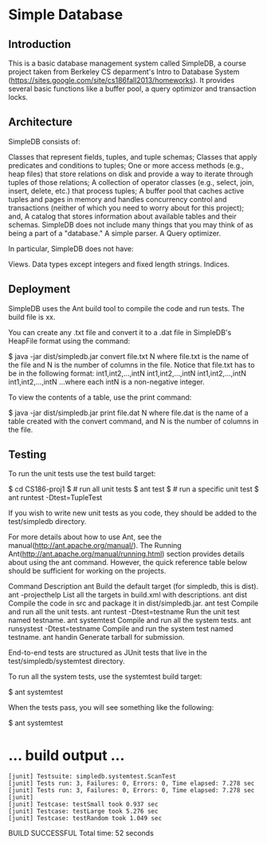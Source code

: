 # Simple Database

## Introduction
This is a basic database management system called SimpleDB, a course project taken from Berkeley CS deparment's Intro to Database System (https://sites.google.com/site/cs186fall2013/homeworks). It provides several basic functions like a buffer pool, a query optimizor and transaction locks.

## Architecture
SimpleDB consists of:

Classes that represent fields, tuples, and tuple schemas;
Classes that apply predicates and conditions to tuples;
One or more access methods (e.g., heap files) that store relations on disk and provide a way to iterate through tuples of those relations;
A collection of operator classes (e.g., select, join, insert, delete, etc.) that process tuples;
A buffer pool that caches active tuples and pages in memory and handles concurrency control and transactions (neither of which you need to worry about for this project); and,
A catalog that stores information about available tables and their schemas.
SimpleDB does not include many things that you may think of as being a part of a "database."
A simple parser.
A Query optimizer.

In particular, SimpleDB does not have:

Views.
Data types except integers and fixed length strings.
Indices.

## Deployment
SimpleDB uses the Ant build tool to compile the code and run tests. The build file is xx.

You can create any .txt file and convert it to a .dat file in SimpleDB's HeapFile format using the command:

$ java -jar dist/simpledb.jar convert file.txt N
where file.txt is the name of the file and N is the number of columns in the file. Notice that file.txt has to be in the following format:
int1,int2,...,intN
int1,int2,...,intN
int1,int2,...,intN
int1,int2,...,intN
...where each intN is a non-negative integer.

To view the contents of a table, use the print command:

$ java -jar dist/simpledb.jar print file.dat N
where file.dat is the name of a table created with the convert command, and N is the number of columns in the file.
## Testing
To run the unit tests use the test build target:

$ cd CS186-proj1
$ # run all unit tests
$ ant test
$ # run a specific unit test
$ ant runtest -Dtest=TupleTest

If you wish to write new unit tests as you code, they should be added to the test/simpledb directory.

For more details about how to use Ant, see the manual(http://ant.apache.org/manual/). The Running Ant(http://ant.apache.org/manual/running.html) section provides details about using the ant command. However, the quick reference table below should be sufficient for working on the projects.

Command	Description
ant	Build the default target (for simpledb, this is dist).
ant -projecthelp	List all the targets in build.xml with descriptions.
ant dist	Compile the code in src and package it in dist/simpledb.jar.
ant test	Compile and run all the unit tests.
ant runtest -Dtest=testname	Run the unit test named testname.
ant systemtest	Compile and run all the system tests.
ant runsystest -Dtest=testname	Compile and run the system test named testname.
ant handin	Generate tarball for submission.

End-to-end tests are structured as JUnit tests that live in the test/simpledb/systemtest directory. 

To run all the system tests, use the systemtest build target:

$ ant systemtest

 When the tests pass, you will see something like the following:

$ ant systemtest

# ... build output ...

    [junit] Testsuite: simpledb.systemtest.ScanTest
    [junit] Tests run: 3, Failures: 0, Errors: 0, Time elapsed: 7.278 sec
    [junit] Tests run: 3, Failures: 0, Errors: 0, Time elapsed: 7.278 sec
    [junit] 
    [junit] Testcase: testSmall took 0.937 sec
    [junit] Testcase: testLarge took 5.276 sec
    [junit] Testcase: testRandom took 1.049 sec

BUILD SUCCESSFUL
Total time: 52 seconds
